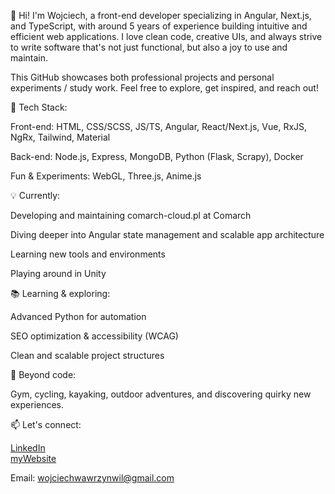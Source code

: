 👋 Hi! I'm Wojciech, a front-end developer specializing in Angular, Next.js, and TypeScript, with around 5 years of experience building intuitive and efficient web applications. I love clean code, creative UIs, and always strive to write software that's not just functional, but also a joy to use and maintain.

This GitHub showcases both professional projects and personal experiments / study work. Feel free to explore, get inspired, and reach out!

🚀 Tech Stack:

Front-end: HTML, CSS/SCSS, JS/TS, Angular, React/Next.js, Vue, RxJS, NgRx, Tailwind, Material

Back-end: Node.js, Express, MongoDB, Python (Flask, Scrapy), Docker

Fun & Experiments: WebGL, Three.js, Anime.js

💡 Currently:

Developing and maintaining comarch-cloud.pl at Comarch

Diving deeper into Angular state management and scalable app architecture

Learning new tools and environments

Playing around in Unity

📚 Learning & exploring:

Advanced Python for automation

SEO optimization & accessibility (WCAG)

Clean and scalable project structures

🎯 Beyond code:

Gym, cycling, kayaking, outdoor adventures, and discovering quirky new experiences.

📫 Let's connect:

[LinkedIn](https://www.linkedin.com/in/wojciech-bulek-10a7321b3/) <br>
[myWebsite](https://soldacium.github.io/portfolio) <br>

Email: wojciechwawrzynwil@gmail.com

<br><br><br>

